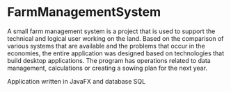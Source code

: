 # FarmManagementSystem

A small farm management system is a project that is used to support the technical and
logical user working on the land. Based on the comparison of various systems that are available
and the problems that occur in the economies, the entire application was designed based on
technologies that build desktop applications. The program has operations related to data
management, calculations or creating a sowing plan for the next year.

Application written in JavaFX and database SQL
